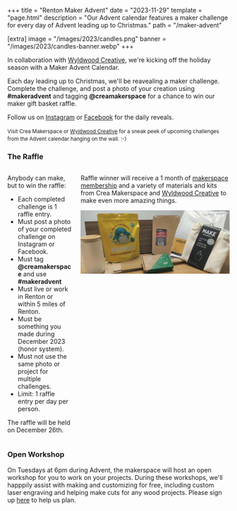 +++
title = "Renton Maker Advent"
date = "2023-11-29"
template = "page.html"
description = "Our Advent calendar features a maker challenge for every day of Advent leading up to Christmas."
path = "/maker-advent"

[extra]
image = "/images/2023/candles.png"
banner = "/images/2023/candles-banner.webp"
+++

<div class="is-size-3">

In collaboration with [Wyldwood Creative](https://www.wyldwoodcreative.com/), we're kicking off the holiday season with a Maker Advent Calendar.

Each day leading up to Christmas, we'll be reavealing a maker challenge. Complete the challenge, and post a photo of your creation using <b>#makeradvent</b> and tagging <b>@creamakerspace</b> for a chance to win our maker gift basket raffle.

Follow us on [Instagram](https://www.instagram.com/CreaMakerspace/) or [Facebook](https://www.facebook.com/CreaMakerspace/) for the daily reveals.

</div>

<link href="https://fonts.cdnfonts.com/css/bebas-neue" rel="stylesheet">
<style>
.flip-card {
  width: 260px;
  height: 260px;
  display: inline-block;
  font-family: 'Bebas Neue', sans-serif;
  font-size: 1.5em;
  font-weight: bold;
}
.flip-card-front, .flip-card-front img, .flip-card-back {
  border-radius: 25px;

}
</style>


<script src="https://cdn.jsdelivr.net/npm/dayjs"></script>
<div id="calendar" style="text-align:center;"></div>

<small>Visit Crea Makerspace or [Wyldwood Creative](https://www.wyldwoodcreative.com/) for a sneak peek of upcoming challenges from the Advent calendar hanging on the wall. :-)</small>

### The Raffle

<div class="columns">
<div class="column">

Anybody can make, but to win the raffle:

- Each completed challenge is 1 raffle entry.
- Must post a photo of your completed challenge on Instagram or Facebook.
- Must tag <b>@creamakerspace</b> and use <b>#makeradvent</b>
- Must live or work in Renton or within 5 miles of Renton.
- Must be something you made during December 2023 (honor system).
- Must not use the same photo or project for multiple challenges.
- Limit: 1 raffle entry per day per person.

The raffle will be held on December 26th.

</div>
<div class="column">

Raffle winner will receive a 1 month of [makerspace membership](/join) and a variety of materials and kits from Crea Makerspace and [Wyldwood Creative](https://www.wyldwoodcreative.com/) to make even more amazing things.

![Maker Advent Prize](/images/2023/advent/maker-kit.webp)

</div>
</div>

### Open Workshop

On Tuesdays at 6pm during Advent, the makerspace will host an open workshop for you to work on your projects. During these workshops, we'll happpily assist with making and customizing for free, including custom laser engraving and helping make cuts for any wood projects. Please sign up [here](https://bookwhen.com/creamakerspace?tags=free) to help us plan.

<script>
const params = new Proxy(new URLSearchParams(window.location.search), {
  get: (searchParams, prop) => searchParams.get(prop),
});

document.addEventListener('DOMContentLoaded', () => {
    let challenges = [
        { title: 'Textile Treasures', description: 'Get crafty with cloth, yarn, thread, or fabric! Create something amazing. 🧵✨' },
        { title: 'Candle Holder', description: 'Ready the advent candles, and craft a unique candle holder to light up your space. 🕯️🎄' },
        { title: 'With a Friend', description: 'Craft with a buddy! Two heads are better than one. 👯‍♂️🎨' },
        { title: 'Delightful Drinks', description: 'Mix, sip, and enjoy! Create a delicious holiday drink. 🍹🎅' },
        { title: 'Holiday Decorations', description: 'Deck the halls! Craft unique holiday decorations. 🌟🎀' },
        { title: 'Press & Impress', description: 'Heat things up! Use a heat press for creative magic. 🔥🎁' },
        { title: 'Light It Up', description: 'Light up your celebrations! Craft something that glows. 💡✨' },
        { title: 'Working with Wood', description: 'Embrace nature! Craft with wood for a natural touch. 🌲🛠️' },
        { title: 'Game Night', description: 'Game time! Make your own game pieces or accessories. 🎲🎨' },
        { title: 'With Family', description: 'Family crafting! Make something special with loved ones. 👨‍👩‍👧‍👦✨' },
        { title: 'Bon Appétit Baking', description: 'Bake and enjoy! Whip up something delightful to treat yourself. 🍰🎁' },
        { title: 'Food Fixtures', description: 'Serve it up! Create a stylish container or stand for your holiday treats. 🍬🍪' },
        { title: 'Laser Precision', description: 'Engrave something unique using a laser cutter. ✂️🔮' },
        { title: 'Audible Artistry', description: 'Add a musical touch! Create something that incorporates sound. 🎶🎨' },
        { title: 'Material Swap', description: 'Give and receive! Make something using materials you obtain from a material exchange. 🛠️🔄' },
        { title: 'Creature Comforts', description: 'Pet-friendly crafting! Craft something for your furry friends or wildlife. 🐾🌳' },
        { title: 'With an Elder', description: 'Share the joy! Spend time with a senior and create something special. 👵👴🎨' },
        { title: 'Candy Crafting', description: 'Sweet treats! Craft some candy and maybe share a taste with us. 🍭🤤' },
        { title: 'Reader\'s Delight', description: 'Craft something for the literature enthusiast in your life. 📚🎁' },
        { title: '3D Printing', description: 'Print in 3D! Bring your ideas to life with a 3D printer. 🖨️🌐' },
        { title: 'Make it Move', description: 'Get moving! Craft something that adds a touch of motion. 🔄🎨' },
        { title: 'Recycled Material', description: 'RecycleMake something of recycled or repurposed material. 🔄✨' },
        { title: 'Secret Storage', description: 'Crafted concealment! Hide something in plain sight with your clever creation. 🕵️‍♀️👀' },
        { title: 'With a Child', description: 'Advent points to a child being born. Finish Advent by making something with a child. 🎈👶✨' },
        { title: 'Memories', description: 'Merry Christmas. May your day be filled with joyful memories. 🎄🎁🎊' }
    ];

    function makeCalendar() {
      // Function to create a HTML block
      function createBlock(item, index) {
          let img, back, opacity;
          if(index < daysToReveal) {
            img = `<img src="/images/2023/advent/challenge-${index+1}.webp">`
            back = `<h3>${item.title}</h3><p>${item.description}</p>`
            opacity = 1;
          } else {
            img = `<img src="/images/2023/advent/blank-${index+1}.webp">`
            if(index === daysToReveal) {
              back = `<h3>Coming Soon</h3><p>This challenge will be revealed <span id="countdown">on Dec ${index+1}</span></p>`
            } else {
              back = `<h3>Coming Soon</h3><p>This challenge will be revealed on Dec ${index+1}</p>`
            }
            opacity = 0.25;
          }

          return `
              <div class="flip-card"  style="opacity: ${opacity}">
                  <div class="flip-card-inner">
                      <div class="flip-card-front">
                          ${img}
                      </div>
                      <div class="flip-card-back p-3 pt-6">
                          ${back}
                      </div>
                  </div>
              </div>`;
      }

      function updateCountDown() {
        // Calculate countdown until next reveal
        let until = dayjs('2023-12-01').add(daysToReveal, 'day')
        let countdown = (until - dayjs()) / 1000;
        if(countdown < 0) {
          updateCalendar();
          updateCountDown();
          return;
        }

        let countdownDays = Math.floor(countdown / (24 * 60 * 60))
        let countdownHrs = Math.floor(countdown / (60 * 60) % 24)
        let countdownMins = Math.floor(countdown / 60 % 60)
        let countdownSecs = Math.floor(countdown % 60)

        let parts = [];
        if(countdownDays > 1) { parts.push(`${countdownDays} days`) }
        else if(countdownDays === 1) { parts.push('1 day') }
        if(countdownHrs > 1) { parts.push(`${countdownHrs} hours`) }
        else if(countdownHrs === 1) { parts.push('1 hour') }
        if(countdownMins > 1) { parts.push(`${countdownMins} minutes`) }
        else if(countdownMins ===1) { parts.push('1 minute') }
        if(parts.length === 0) {
          parts.push('less than 1 minute')
        }
        let countdownFriendly = 'in ' + parts.join(', ')
        document.getElementById('countdown').innerHTML = countdownFriendly;
      }

      let today = dayjs()
      let daysToReveal = 0;

      function updateCalendar() {
        // Calculate how many days to reveal
        let today = dayjs()
        if(params.reveal) {
            daysToReveal = +params.reveal;
        } else {
            let showFutureDays = 0;
            if(params.showfuture) {
              showFutureDays = +params.showfuture;
            }
            daysToReveal = Math.max(0, Math.ceil((today - dayjs('2023-12-01')) / (24 * 60 * 60 * 1000)) + showFutureDays)
            if(params.peek) {
              daysToReveal += 1
            }
        }

        // Render the calendar
        let blocks = challenges.map(createBlock).join("\n");
        document.getElementById('calendar').innerHTML = blocks;
      }

      updateCalendar()
      updateCountDown()
      setInterval(updateCountDown, 15000)
    }

    makeCalendar()
});
</script>